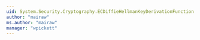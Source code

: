 ```yaml
---
uid: System.Security.Cryptography.ECDiffieHellmanKeyDerivationFunction
author: "mairaw"
ms.author: "mairaw"
manager: "wpickett"
---
```


